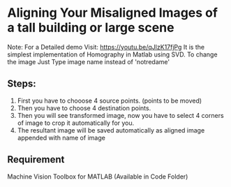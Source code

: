 # Aligning Your Misaligned Images of a tall building or large scene
Note: For a Detailed demo Visit:
https://youtu.be/qJlzK17fjPg
It is the simplest implementation of Homography in Matlab using SVD.
To change the image Just Type image name instead of 'notredame'
## Steps:
1. First you have to chooose 4 source points. (points to be moved)
2. Then you have to choose 4 destination points.
3. Then you will see transformed image, now you have to select 4 corners of image to crop it automatically for you.
4. The resultant image will be saved automatically as aligned image appended with name of image
## Requirement 
Machine Vision Toolbox for MATLAB (Available in Code Folder)
